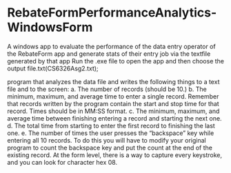 # RebateFormPerformanceAnalytics-WindowsForm
A windows app to evaluate the performance of the data entry operator of the RebateForm app and generate stats of their entry job via the textfile generated by that app
Run the .exe file to open the app and then choose the output file.txt(CS6326Asg2.txt);

 program that analyzes the data file and writes the following things to a text file and to the screen:
a.	The number of records (should be 10.)
b.	The minimum, maximum, and average time to enter a single record.  Remember that records written by the program contain the start and stop time for that record.  Times should be in MM:SS format.
c.	The minimum, maximum, and average time between finishing entering a record and starting the next one.
d.	The total time from starting to enter the first record to finishing the last one.
e.	The number of times the user presses the “backspace” key while entering all 10 records.  To do this you will have to modify your original program to count the backspace key and put the count at the end of the existing record.  At the form level, there is a way to capture every keystroke, and you can look for character hex 08.
